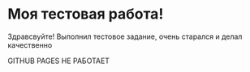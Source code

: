 # Моя тестовая работа!

Здравсвуйте! Выполнил тестовое задание, очень старался и делал качественно

GITHUB PAGES НЕ РАБОТАЕТ
